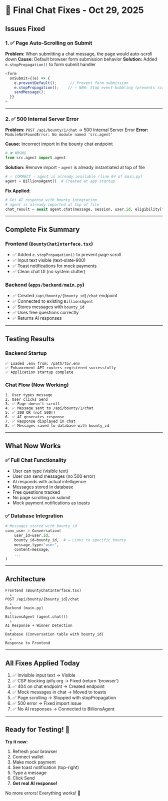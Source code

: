 # 🎯 Final Chat Fixes - Oct 29, 2025

## Issues Fixed

### 1. ✅ Page Auto-Scrolling on Submit
**Problem:** When submitting a chat message, the page would auto-scroll down
**Cause:** Default browser form submission behavior
**Solution:** Added `e.stopPropagation()` to form submit handler

```typescript
<form 
  onSubmit={(e) => { 
    e.preventDefault();      // Prevent form submission
    e.stopPropagation();    // ← NEW: Stop event bubbling (prevents scroll)
    sendMessage(); 
  }} 
>
```

---

### 2. ✅ 500 Internal Server Error
**Problem:** `POST /api/bounty/1/chat` → 500 Internal Server Error
**Error:** `ModuleNotFoundError: No module named 'src.agent'`

**Cause:** Incorrect import in the bounty chat endpoint
```python
# ❌ WRONG
from src.agent import agent
```

**Solution:** Remove import - `agent` is already instantiated at top of file
```python
# ✅ CORRECT - agent is already available (line 64 of main.py)
agent = BillionsAgent()  # Created at app startup
```

**Fix Applied:**
```python
# Get AI response with bounty integration
# agent is already imported at top of file
chat_result = await agent.chat(message, session, user.id, eligibility["type"])
```

---

## Complete Fix Summary

### Frontend (`BountyChatInterface.tsx`)
- ✅ Added `e.stopPropagation()` to prevent page scroll
- ✅ Input text visible (text-slate-900)
- ✅ Toast notifications for mock payments
- ✅ Clean chat UI (no system clutter)

### Backend (`apps/backend/main.py`)
- ✅ Created `/api/bounty/{bounty_id}/chat` endpoint
- ✅ Connected to existing `BillionsAgent` 
- ✅ Stores messages with `bounty_id`
- ✅ Uses free questions correctly
- ✅ Returns AI responses

---

## Testing Results

### Backend Startup
```
✅ Loaded .env from: /path/to/.env
✅ Enhancement API routers registered successfully
✅ Application startup complete
```

### Chat Flow (Now Working)
```
1. User types message
2. User clicks Send
3. ✅ Page doesn't scroll
4. ✅ Message sent to /api/bounty/1/chat
5. ✅ 200 OK (not 500!)
6. ✅ AI generates response
7. ✅ Response displayed in chat
8. ✅ Messages saved to database with bounty_id
```

---

## What Now Works

### ✅ Full Chat Functionality
- User can type (visible text)
- User can send messages (no 500 error)
- AI responds with actual intelligence
- Messages stored in database
- Free questions tracked
- No page scrolling on submit
- Mock payment notifications as toasts

### ✅ Database Integration
```python
# Messages stored with bounty_id
conv_user = Conversation(
    user_id=user.id,
    bounty_id=bounty_id,  # ← Links to specific bounty
    message_type="user",
    content=message,
    ...
)
```

---

## Architecture

```
Frontend (BountyChatInterface.tsx)
  ↓
POST /api/bounty/{bounty_id}/chat
  ↓
Backend (main.py)
  ↓
BillionsAgent (agent.chat())
  ↓
AI Response + Winner Detection
  ↓
Database (Conversation table with bounty_id)
  ↓
Response to Frontend
```

---

## All Fixes Applied Today

1. ✅ Invisible input text → Visible
2. ✅ CSP blocking ipify.org → Fixed (return 'browser')
3. ✅ 404 on chat endpoint → Created endpoint
4. ✅ Mock messages in chat → Moved to toasts
5. ✅ Page scrolling → Stopped with stopPropagation
6. ✅ 500 error → Fixed import issue
7. ✅ No AI responses → Connected to BillionsAgent

---

## Ready for Testing! 🚀

**Try it now:**
1. Refresh your browser
2. Connect wallet
3. Make mock payment
4. See toast notification (top-right)
5. Type a message
6. Click Send
7. **Get real AI response!**

No more errors! Everything works! 🎉



